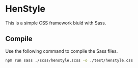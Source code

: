 # HenStyle

This is a simple CSS framework biuld with Sass.

## Compile

Use the following command to compile the Sass files.

```sh
npm run sass ./scss/henstyle.scss -o ./test/henstyle.css
```